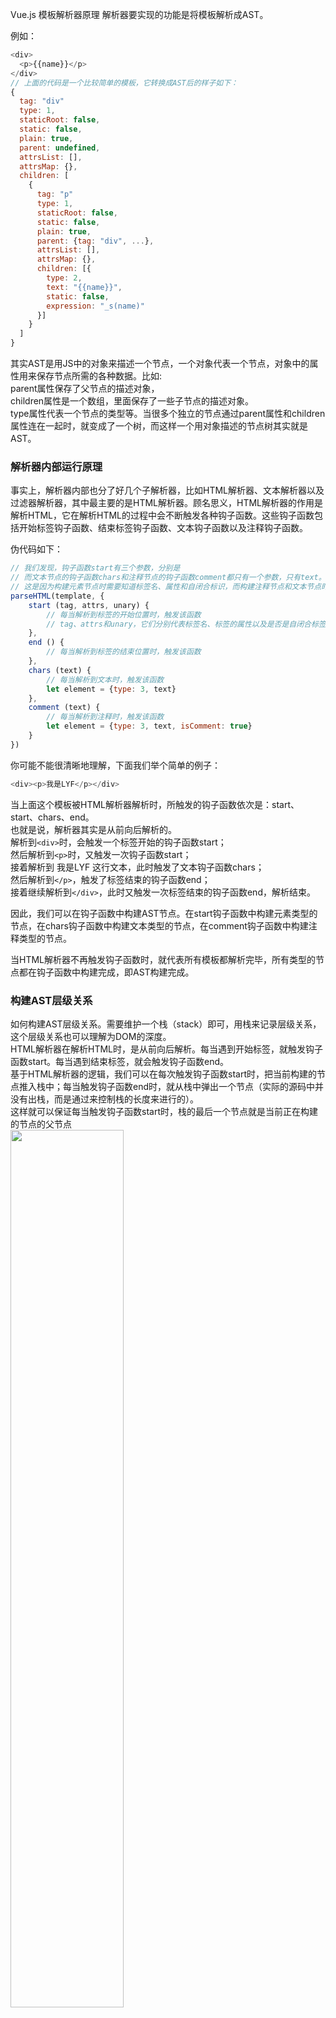 Vue.js 模板解析器原理
解析器要实现的功能是将模板解析成AST。

例如：
``` javascript
<div>
  <p>{{name}}</p>
</div>
// 上面的代码是一个比较简单的模板，它转换成AST后的样子如下：
{
  tag: "div"
  type: 1,
  staticRoot: false,
  static: false,
  plain: true,
  parent: undefined,
  attrsList: [],
  attrsMap: {},
  children: [
    {
      tag: "p"
      type: 1,
      staticRoot: false,
      static: false,
      plain: true,
      parent: {tag: "div", ...},
      attrsList: [],
      attrsMap: {},
      children: [{
        type: 2,
        text: "{{name}}",
        static: false,
        expression: "_s(name)"
      }]
    }
  ]
}
```

其实AST是用JS中的对象来描述一个节点，一个对象代表一个节点，对象中的属性用来保存节点所需的各种数据。比如:<br>
parent属性保存了父节点的描述对象，<br>
children属性是一个数组，里面保存了一些子节点的描述对象。<br>
type属性代表一个节点的类型等。当很多个独立的节点通过parent属性和children属性连在一起时，就变成了一个树，而这样一个用对象描述的节点树其实就是AST。

### 解析器内部运行原理

事实上，解析器内部也分了好几个子解析器，比如HTML解析器、文本解析器以及过滤器解析器，其中最主要的是HTML解析器。顾名思义，HTML解析器的作用是解析HTML，它在解析HTML的过程中会不断触发各种钩子函数。这些钩子函数包括开始标签钩子函数、结束标签钩子函数、文本钩子函数以及注释钩子函数。

伪代码如下：
``` javascript
// 我们发现，钩子函数start有三个参数，分别是
// 而文本节点的钩子函数chars和注释节点的钩子函数comment都只有一个参数，只有text。
// 这是因为构建元素节点时需要知道标签名、属性和自闭合标识，而构建注释节点和文本节点时只需要知道文本即可。
parseHTML(template, {
    start (tag, attrs, unary) {
        // 每当解析到标签的开始位置时，触发该函数
        // tag、attrs和unary，它们分别代表标签名、标签的属性以及是否是自闭合标签。
    },
    end () {
        // 每当解析到标签的结束位置时，触发该函数
    },
    chars (text) {
        // 每当解析到文本时，触发该函数
        let element = {type: 3, text}
    },
    comment (text) {
        // 每当解析到注释时，触发该函数
        let element = {type: 3, text, isComment: true}
    }
})
```

你可能不能很清晰地理解，下面我们举个简单的例子：

``` javascript
<div><p>我是LYF</p></div>
```
当上面这个模板被HTML解析器解析时，所触发的钩子函数依次是：start、start、chars、end。<br/>
也就是说，解析器其实是从前向后解析的。<br/>
解析到`<div>`时，会触发一个标签开始的钩子函数start；<br/>
然后解析到`<p>`时，又触发一次钩子函数start；<br/>
接着解析到 我是LYF 这行文本，此时触发了文本钩子函数chars；<br/>
然后解析到`</p>`，触发了标签结束的钩子函数end；<br/>
接着继续解析到`</div>`，此时又触发一次标签结束的钩子函数end，解析结束。<br/>

因此，我们可以在钩子函数中构建AST节点。在start钩子函数中构建元素类型的节点，在chars钩子函数中构建文本类型的节点，在comment钩子函数中构建注释类型的节点。

当HTML解析器不再触发钩子函数时，就代表所有模板都解析完毕，所有类型的节点都在钩子函数中构建完成，即AST构建完成。

### 构建AST层级关系
如何构建AST层级关系。需要维护一个栈（stack）即可，用栈来记录层级关系，这个层级关系也可以理解为DOM的深度。<br>
HTML解析器在解析HTML时，是从前向后解析。每当遇到开始标签，就触发钩子函数start。每当遇到结束标签，就会触发钩子函数end。<br>
基于HTML解析器的逻辑，我们可以在每次触发钩子函数start时，把当前构建的节点推入栈中；每当触发钩子函数end时，就从栈中弹出一个节点（实际的源码中并没有出栈，而是通过来控制栈的长度来进行的）。<br>
这样就可以保证每当触发钩子函数start时，栈的最后一个节点就是当前正在构建的节点的父节点<br>
<img src="./images/data8.png" width="60%">

下面我们用一个具体的例子来描述如何从无到有构建一个带层级关系的AST。

假设有这样一个模板：
``` javascript
<div>
    <h1>我是LYF</h1>
    <p>我今年18岁</p>
</div>
```
构建AST的过程，具体如下。

(1) 模板的开始位置是div的开始标签，于是会触发钩子函数start。start触发后，会先构建一个div节点。此时发现栈是空的，这说明div节点是根节点，因为它没有父节点。最后，将div节点推入栈中，并将模板字符串中的div开始标签从模板中截取掉。

(2) 这时模板的开始位置是一些空格，这些空格会触发文本节点的钩子函数，在钩子函数里会忽略这些空格。同时会在模板中将这些空格截取掉。

(3) 这时模板的开始位置是h1的开始标签，于是会触发钩子函数start。与前面流程一样，start触发后，会先构建一个h1节点。此时发现栈的最后一个节点是div节点，这说明h1节点的父节点是div，于是将h1添加到div的子节点中，并且将h1节点推入栈中，同时从模板中将h1的开始标签截取掉。

(4) 这时模板的开始位置是一段文本，于是会触发钩子函数chars。chars触发后，会先构建一个文本节点，此时发现栈中的最后一个节点是h1，这说明文本节点的父节点是h1，于是将文本节点添加到h1节点的子节点中。由于文本节点没有子节点，所以文本节点不会被推入栈中。最后，将文本从模板中截取掉。

(5) 这时模板的开始位置是h1结束标签，于是会触发钩子函数end。end触发后，会把栈中最后一个节点弹出来。

(6) 与第(2)步一样，这时模板的开始位置是一些空格，这些空格会触发文本节点的钩子函数，在钩子函数里会忽略这些空格。同时会在模板中将这些空格截取掉。

(7) 这时模板的开始位置是p开始标签，于是会触发钩子函数start。start触发后，会先构建一个p节点。由于第(5)步已经从栈中弹出了一个节点，所以此时栈中的最后一个节点是div，这说明p节点的父节点是div。于是将p推入div的子节点中，最后将p推入到栈中，并将p的开始标签从模板中截取掉。

(8) 这时模板的开始位置又是一段文本，于是会触发钩子函数chars。当chars触发后，会先构建一个文本节点，此时发现栈中的最后一个节点是p节点，这说明文本节点的父节点是p节点。于是将文本节点推入p节点的子节点中，并将文本从模板中截取掉。

(9) 这时模板的开始位置是p的结束标签，于是会触发钩子函数end。当end触发后，会从栈中弹出一个节点出来，也就是把p标签从栈中弹出来，并将p的结束标签从模板中截取掉。

(10) 与第(2)步和第(6)步一样，这时模板的开始位置是一些空格，这些空格会触发文本节点的钩子函数并且在钩子函数里会忽略这些空格。同时会在模板中将这些空格截取掉。

(11) 这时模板的开始位置是div的结束标签，于是会触发钩子函数end。其逻辑与之前一样，把栈中的最后一个节点弹出来，也就是把div弹了出来，并将div的结束标签从模板中截取掉。

(12)这时模板已经被截取空了，也就代表着HTML解析器已经运行完毕。这时我们会发现栈已经空了，但是我们得到了一个完整的带层级关系的AST语法树。这个AST中清晰写明了每个节点的父节点、子节点及其节点类型。
 
### HTML解析器运行原理
通过前面的介绍，我们发现构建AST非常依赖HTML解析器所执行的钩子函数以及钩子函数中所提供的参数，你一定会非常好奇HTML解析器是如何解析模板的，接下来我们会详细介绍HTML解析器的运行原理。

事实上，解析HTML模板的过程就是循环的过程，简单来说就是用HTML模板字符串来循环，每轮循环都从HTML模板中通过正则匹配截取一小段字符串，然后重复以上过程，直到HTML模板被截成一个空字符串时结束循环，解析完毕，如图9-2所示。

在截取一小段字符串时，有可能截取到开始标签，也有可能截取到结束标签，又或者是文本或者注释，我们可以根据截取的字符串的类型来触发不同的钩子函数。

循环HTML模板的伪代码如下：
``` javascript
function parseHTML(html, options) {
  while (html) {
    // 截取模板字符串并触发钩子函数
  }
}
```
为了方便理解，我们手动模拟HTML解析器的解析过程。例如，下面这样一个简单的HTML模板：
``` javascript
`<div id="header" @click="add">
  我是LYF
  <p>{{name}}</p>
</div>`
```
它在被HTML解析器解析的过程如下:
最初的HTML模板：
``` javascript
`<div id="header" @click="add">
  我是LYF
  <p>{{name}}</p>
</div>`
//开始的所有的字符串,index = 0,html="<div id="header" @click="add">↵  我是LYF↵  <p>{{name}}</p>↵</div>"
// 第一轮循环时，
// 截取出一段字符串<div id="app" @click="add"，
// 进入到解析开始标签的循环中，提取标签的属性转为key/value的形式，
// 然后截取开始标签的闭合(>)，
// 触发钩子函数start
// 标签元素进栈stack
// 截取后的结果为下面，进行下一轮的循环：index=30, html="↵  我是LYF↵  <p>{{name}}</p>↵</div>"
`
  我是LYF
  <p>{{name}}</p>
</div>`

// 第二轮循环时：
// 截取出一段字符串"↵  我是LYF↵  "，
// 触发钩子函数chars，前后去空格后塞进了currentParent.children中，
// 截取后的结果为下面，进行下一轮的循环：index=41, html="<p>{{name}}</p>↵</div>"
`<p>{{name}}</p>
</div>`

// 第三轮循环时：
// 截取出一段字符串<p，
// 进入到解析开始标签的循环中，没有可提取的标签属性退出循环，
// 然后截取开始标签的闭合(>)，
// 触发钩子函数start
// 标签元素进栈stack
// 截取后的结果为下面，进行下一轮的循环：index=44, html="{{name}}</p>↵</div>"
`{{name}}</p>
</div>`

// 第四轮循环时，截取出一段字符串{{name}}，
// 并且触发钩子函数chars，
// 触发钩子函数chars，前后去空格后塞进了currentParent.children中，
// 截取后的结果为下面，进行下一轮的循环：index=52, html="</p>↵</div>"
`</p>
</div>`

// 第五轮循环时，截取出一段字符串</p>，
// 触发钩子函数end，
// 标签元素出栈stack
// 父标签的子元素压入children.push(element)
// 截取后的结果为下面，进行下一轮的循环：index=56, html="↵</div>"
`
</div>`

// 第六轮循环时，截取出一段字符串"↵"
// 并且触发钩子函数chars，
// 触发钩子函数chars，前后去空格后("↵"替换为‘ ’)塞进了currentParent.children中，
// 截取后的结果为下面，进行下一轮的循环：index=57, html="</div>"
`</div>`

// 第七轮循环时，截取出一段字符串</div>
// 触发钩子函数end，
// 标签元素出栈stack
// 父标签的子元素压入children.push(element)
// 截取后的结果为下面，进行下一轮的循环：index=56, html="↵</div>"
``

// 第八轮循环时，剩余字符串为假，退出循环，解析完毕

ast结构为下所示

ast = {
  type: 1,
  tag: "div",
  attrsList: [
    {"name": "id", value: "header", start: 5, end: 16},
    {"name": "@click", value: "add", start: 17, end: 29}
  ],
  attrsMap: {"id": "header", "@click": "add"},
  rawAttrsMap: {
    id: {"name": "id", value: "header", start: 5, end: 16},
    "@click": {"name": "@click", value: "add", start: 17, end: 29}
  },
  plain: false,
  attrs: [{"name": "id", "value": "header", "dynamic": undefined, start: 5, end: 16}],
  hasBindings: true,
  events:{"click":{"value": "add",dynamic: false,start: 17,end: 29}},
  parent: undefined,
  start: 0,
  end: 63,
  children: [
    {"type": 3, text: "↵  我是LYF↵  ", start: 30, end: 41},
    {
      type: 1,
      tag: "p",
      attrsList: [],
      attrsMap: {},
      rawAttrsMap: {},
      parent: {"type": 1, tag: "div"},
      children: [{
        type: 2,
        expression: "_s(name)",
        tokens: [{"@binding": "name"}],
        text: "{{name}}",
        start: 44,
        end: 52
      }],
      start: 41,
      end: 56,
      plain: true
    }
  ]
}
```
<img src="./images/data10.png" width="60%">
<img src="./images/data11.png" width="60%">

HTML解析器的全部逻辑都是在循环中执行，循环结束就代表解析结束。接下来，我们要讨论的重点是HTML解析器在循环中都干了些什么事。<br>
那就是每一轮截取字符串时，都是在整个模板的开始位置截取,源码中是通过字符串的下标来控制当前截取到哪里来，并从这个位置开始截取到最后advance这个方法)。我们根据模板开始位置的片段类型，进行不同的截取操作。

<img src="./images/data9.png" width="609%">

这些被截取的片段分很多种类型，示例如下。
``` javascript
`<div id="header" @click="add">
  我是LYF
</div>`
开始标签，例如<div id="header" @click="add"。
开始标签的结束，例如>。
标签的内容 例如 我是LYF
结束标签，例如</div>。
HTML注释，例如<!-- 我是注释 -->。
DOCTYPE，例如<!DOCTYPE html>。
条件注释，例如<!--[if !IE]>-->我是注释<!--<![endif]-->。
文本，例如 我是LYF。
通常，最常见的是开始标签、结束标签、文本以及注释。
```
#### 截取开始标签
每一轮循环都是从模板的最前面截取，所以只有模板以开始标签开头，才需要进行开始标签的截取操作。<br>
那么，如何确定模板是不是以开始标签开头？<br>
在HTML解析器中，想分辨出模板是否以开始标签开头并不难，我们需要先判断HTML模板是不是以<开头。<br>
如果HTML模板的第一个字符不是<，那么它一定不是以开始标签开头的模板，所以不需要进行开始标签的截取操作。<br>
如果HTML模板以<开头，那么说明它至少是一个以标签开头的模板，但这个标签到底是什么类型的标签，还需要进一步确认。<br>
如果模板以<开头，那么它有可能是以开始标签开头的模板，同时它也有可能是以结束标签开头的模板，还有可能是注释等其他标签，因为这些类型的片段都以<开头。那么，要进一步确定模板是不是以开始标签开头，还需要借助正则表达式来分辨模板的开始位置是否符合开始标签的特征。<br>
当HTML解析器解析到标签开始时，会触发钩子函数start，同时会给出三个参数，分别是标签名（tagName）、属性（attrs）以及自闭合标识（unary）。<br>

<p>开始标签被拆分成三个小部分，分别是标签名、属性和结尾<p>

因此，在分辨出模板以开始标签开始之后，需要将标签名、属性以及自闭合标识解析出来。<br>
在分辨模板是否以开始标签开始时，就可以得到标签名，而属性和自闭合标识则需要进一步解析。<br>
通过“标签名”这一段字符，就可以分辨出模板是否以开始标签开头，此后要想得到属性和自闭合标识，则需要进一步解析。<br>

1. 解析标签属性

在分辨模板是否以开始标签开头时，会将开始标签中的标签名这一小部分截取掉，
通常，标签属性是可选的，一个标签的属性有可能存在，也有可能不存在，所以需要判断标签是否存在属性，如果存在，对它进行截取。

下面的伪代码展示了如何解析开始标签中的属性：
``` javascript
const startTagClose = /^\s*(\/?)>/
const attribute = /^\s*([^\s"'<>\/=]+)(?:\s*(=)\s*(?:"([^"]*)"+|'([^']*)'+|([^\s"'=<>`]+)))?/
let html = ' class="box" id="el"></div>'
let end, attr
const match = {tagName: 'div', attrs: []}

// 如果剩余HTML模板不符合开始标签结尾部分的特征，并且符合标签属性的特征，那么进入到循环中进行解析与截取操作。
while (!(end = html.match(startTagClose)) && (attr = html.match(attribute))) {
    html = html.substring(attr[0].length)
    match.attrs.push(attr)
}
// 通过match方法解析出的结果为：
{
  tagName: 'div',
  attrs: [
    [' class="box"', 'class', '=', 'box', null, null],
    [' id="el"', 'id','=', 'el', null, null]
  ]
}
```
2. 解析自闭合标识

`<input type="text" />`
自闭合标签是没有子节点的，所以前文中我们提到构建AST层级时，需要维护一个栈，而一个节点是否需要推入到栈中，可以使用这个自闭合标识来判断。

那么，如何解析开始标签中的结尾部分呢？看下面这段代码：
``` javascript
function parseStartTagEnd (html) {
  const startTagClose = /^\s*(\/?)>/
  const end = html.match(startTagClose)
  const match = {}

  if (end) {
      match.unarySlash = end[1]
      html = html.substring(end[0].length)
      return match
  }
}

console.log(parseStartTagEnd('></div>')) // {unarySlash: ""}
console.log(parseStartTagEnd('/><div></div>')) // {unarySlash: "/"}
```
这段代码可以正确解析出开始标签是否是自闭合标签。

从代码中打印出来的结果可以看到，自闭合标签解析后的unarySlash属性为/，而非自闭合标签为空字符串。

3. 截取注释

分辨模板是否已经截取到注释的原理与开始标签和结束标签相同，先判断剩余HTML模板的第一个字符是不是<，如果是，再用正则表达式来进一步匹配：
``` javascript
const comment = /^<!--/

if (comment.test(html)) {
    const commentEnd = html.indexOf('-->')

    if (commentEnd >= 0) {
        if (options.shouldKeepComment) {
            options.comment(html.substring(4, commentEnd))
        }
        html = html.substring(commentEnd + 3)
        continue
    }
}
```
在上面的代码中，我们使用正则表达式来判断剩余的模板是否符合注释的规则，如果符合，就将这段注释文本截取出来。

这里有一个有意思的地方，那就是注释的钩子函数可以通过选项来配置，只有options.shouldKeepComment为真时，才会触发钩子函数，否则只截取模板，不触发钩子函数。

4. 截取条件注释

条件注释不需要触发钩子函数，我们只需要把它截取掉就行了。

截取条件注释的原理与截取注释非常相似，如果模板的第一个字符是<，并且符合我们事先用正则表达式定义好的规则，就说明需要进行条件注释的截取操作。

在下面的代码中，我们通过indexOf找到条件注释结束位置的下标，然后将结束位置前的字符都截取掉：
``` javascript
const conditionalComment = /^<!\[/
if (conditionalComment.test(html)) {
    const conditionalEnd = html.indexOf(']>')

    if (conditionalEnd >= 0) {
        html = html.substring(conditionalEnd + 2)
        continue
    }
}
// 举个例子：
const conditionalComment = /^<!\[/
let html = '<![if !IE]><link href="non-ie.css" rel="stylesheet"><![endif]>'
if (conditionalComment.test(html)) {
    const conditionalEnd = html.indexOf(']>')
    if (conditionalEnd >= 0) {
        html = html.substring(conditionalEnd + 2)
    }
}

console.log(html) // '<link href="non-ie.css" rel="stylesheet"><![endif]>'
```
通过这个逻辑可以发现，在Vue.js中条件注释其实没有用，写了也会被截取掉，通俗一点说就是写了也白写。

5. 截取DOCTYPE

DOCTYPE与条件注释相同，都是不需要触发钩子函数的，只需要将匹配到的这一段字符截取掉即可。下面的代码将DOCTYPE这段字符匹配出来后，根据它的length属性来决定要截取多长的字符串：
``` javascript
const doctype = /^<!DOCTYPE [^>]+>/i
const doctypeMatch = html.match(doctype)
if (doctypeMatch) {
    html = html.substring(doctypeMatch[0].length)
    continue
}
// 示例如下：
const doctype = /^<!DOCTYPE [^>]+>/i
let html = '<!DOCTYPE html><html lang="en"><head></head><body></body></html>'
const doctypeMatch = html.match(doctype)
if (doctypeMatch) {
    html = html.substring(doctypeMatch[0].length)
}

console.log(html) // '<html lang="en"><head></head><body></body></html>'
```

6. 截取文本

若想分辨在本轮循环中HTML模板是否已经截取到文本，其实很简单，我们甚至不需要使用正则表达式。

在前面的其他标签类型中，我们都会判断剩余HTML模板的第一个字符是否是<，如果是，再进一步确认到底是哪种类型。这是因为以<开头的标签类型太多了，如开始标签、结束标签和注释等。然而文本只有一种，如果HTML模板的第一个字符不是<，那么它一定是文本了。

例如：
`我是文本</div>`
上面这段HTML模板并不是以<开头的，所以可以断定它是以文本开头的。

那么，如何从模板中将文本解析出来呢？我们只需要找到下一个<在什么位置，这之前的所有字符都属于文本，如图9-4所示。

尖括号前面的字符都属于文本

在代码中可以这样实现：
``` javascript
while (html) {
    let text
    let textEnd = html.indexOf('<')
    
    // 截取文本
    if (textEnd >= 0) {
        text = html.substring(0, textEnd)
        html = html.substring(textEnd)
    }

    // 如果模板中找不到<，就说明整个模板都是文本
    if (textEnd < 0) {
        text = html
        html = ''
    }

    // 触发钩子函数
    if (options.chars && text) {
        options.chars(text)
    }
}
```
上面的代码共有三部分逻辑。

第一部分是截取文本，这在前面介绍过了。<之前的所有字符都是文本，直接使用html.substring从模板的最开始位置截取到<之前的位置，就可以将文本截取出来。

第二部分是一个条件：如果在整个模板中都找不到<，那么说明整个模板全是文本。

第三部分是触发钩子函数并将截取出来的文本放到参数中。

关于文本，还有一个特殊情况需要处理：如果<是文本的一部分，该如何处理？

举个例子：

1<2</div>
在上面这样的模板中，如果只截取第一个<前面的字符，最后被截取出来的将只有1，而不能把所有文本都截取出来。

那么，该如何解决这个问题呢？

有一个思路是，如果将<前面的字符截取完之后，剩余的模板不符合任何需要被解析的片段的类型，就说明这个<是文本的一部分。

什么是需要被解析的片段的类型？<br>
我们说过HTML解析器是一段一段截取模板的，而被截取的每一段都符合某种类型，这些类型包括开始标签、结束标签和注释等。

说的再具体一点，那就是上面这段代码中的1被截取完之后，剩余模板是下面的样子：

`<2</div>`
<2符合开始标签的特征么？不符合。

<2符合结束标签的特征么？不符合。

<2符合注释的特征么？不符合。

当剩余的模板什么都不符合时，就说明<属于文本的一部分。

当判断出<是属于文本的一部分后，我们需要做的事情是找到下一个<并将其前面的文本截取出来加到前面截取了一半的文本后面。

这里还用上面的例子，第二个<之前的字符是<2，那么把<2截取出来后，追加到上一次截取出来的1的后面，此时的结果是：

1<2
截取后剩余的模板是：

`</div>`
如果剩余的模板依然不符合任何被解析的类型，那么重复此过程。直到所有文本都解析完。

说完了思路，我们看一下具体的实现，伪代码如下：
``` javascript
while (html) {
    let text, rest, next
    let textEnd = html.indexOf('<')
    
    // 截取文本
    if (textEnd >= 0) {
        rest = html.slice(textEnd)
        while (
            !endTag.test(rest) &&
            !startTagOpen.test(rest) &&
            !comment.test(rest) &&
            !conditionalComment.test(rest)
        ) {
            // 如果'<'在纯文本中，将它视为纯文本对待
            next = rest.indexOf('<', 1)
            if (next < 0) break
            textEnd += next
            rest = html.slice(textEnd)
        }
        text = html.substring(0, textEnd)
        html = html.substring(textEnd)
    }
    
    // 如果模板中找不到<，那么说明整个模板都是文本
    if (textEnd < 0) {
        text = html
        html = ''
    }
    
    // 触发钩子函数
    if (options.chars && text) {
        options.chars(text)
    }
}
```
在代码中，我们通过while来解决这个问题（注意是里面的while）。如果剩余的模板不符合任何被解析的类型，那么重复解析文本，直到剩余模板符合被解析的类型为止。

在Vue.js源码中，截取文本的逻辑和其他的实现思路一致。

7. 纯文本内容元素的处理
什么是纯文本内容元素呢？script、style和textarea这三种元素叫作纯文本内容元素。解析它们的时候，会把这三种标签内包含的所有内容都当作文本处理。那么，具体该如何处理呢？

前面介绍开始标签、结束标签、文本、注释的截取时，其实都是默认当前需要截取的元素的父级元素不是纯文本内容元素。事实上，如果要截取元素的父级元素是纯文本内容元素的话，处理逻辑将完全不一样。

事实上，在while循环中，lastTag代表父元素,最外层的判断条件就是,如果父元素不存在或者父元素不是纯文本内容元素，那么进行正常的处理逻辑，也就是前面介绍的逻辑。例如下面的伪代码：
``` javascript
// 而当父元素是script这种纯文本内容元素时，会进入到else这个语句里面。由于纯文本内容元素都被视作文本处理，所以我们的处理逻辑就变得很简单，只需要把这些文本截取出来并触发钩子函数chars，然后再将结束标签截取出来并触发钩子函数end。
// 也就是说，如果父标签是纯文本内容元素，那么本轮循环会一次性将这个父标签给处理完毕。
while (html) {
    if (!lastTag || !isPlainTextElement(lastTag)) {
        // 父元素为正常元素的处理逻辑
    } else {
        // 父元素为script、style、textarea的处理逻辑
        const stackedTag = lastTag.toLowerCase()
        const reStackedTag = reCache[stackedTag] || (reCache[stackedTag] = new RegExp('([\\s\\S]*?)(</' + stackedTag + '[^>]*>)', 'i'))
        const rest = html.replace(reStackedTag, function (all, text) {
            if (options.chars) {
                options.chars(text)
            }
            return ''
        })
        html = rest
        options.end(stackedTag)
    }
}
``` 
上面代码中的正则表达式可以匹配结束标签前包括结束标签自身在内的所有文本。

我们可以给replace方法的第二个参数传递一个函数。在这个函数中，我们得到了参数text（代表结束标签前的所有内容），
触发了钩子函数chars并把text放到钩子函数的参数中传出去。最后，返回了一个空字符串，代表将匹配到的内容都截掉了。
注意，这里的截掉会将内容和结束标签一起截取掉。

最后，调用钩子函数end并将标签名放到参数中传出去，代表本轮循环中的所有逻辑都已处理完毕。

整体逻辑
如何将这些解析方式组装起来完成HTML解析器的功能。

* 判断父级元素是不是纯文本内容元素，纯文本内容元素呢？script、style和textarea这三种元素叫作纯文本内容元素
  * 父元素不是纯文本内容元素
    1. 判断模板是不是以开始标签（‘<’）开头？
        1. 判断是不是Comment注释 
        2. 判断是不是conditionalComment
        3. 判断是不是Doctype
        4. 判断是不是End tag<br>
            匹配栈，从后往前开始匹配，找到第一个对应的开始标签然后出栈<br>
            如果没有匹配到，判断是不是自闭合标签<br>
        5. 判断是不是Start tag<br>
            提取属性,构造属性结构，属性结构如图11<br>
            匹配开始标签的结束<br>
            匹配后面的空白字符串<br>
            调用start钩子<br>
        6. 判断是不是以上都不是但是以“<”开头的纯文本
    2. 是以开始标签（‘<’）开头,<br>
        截取从'<'开始到结尾的剩余字符串 rest = `<p>{{name}}</p>`
            判断rest不是以结束标签为开始<br>
                并且不是以开始标签为开始<br>
                并且不是以注释标签为开始<br>
                    获取下一个“<” 的下标 next=rest.indexOf('<', 1)<br>
                    并修改针对当前的下一个“<” 的位置<br>
                    textEnd += next<br>
                    剩余字符串修改为从下一个“<”开始到结尾的字符串 rest=html.slice(textEnd)<br>
            不满足以上的条件即不更改剩余字符串 <br>
              那么当前的文本为 text = html.substring(0, textEnd)
    3. 调用文本 chars 钩子
  * 父元素是纯文本内容元<br>
    纯文本内容元素 的处理script、style和textarea 



文本
注释
条件注释
DOCTYPE
结束标签
开始标签
我们会发现，在这些需要处理的类型中，除了文本之外，其他都是以标签形式存在的，而标签是以<开头的。

所以逻辑就很清晰了，我们先根据<来判断需要解析的字符是文本还是其他的：

在上面的代码中，我们可以通过<来分辨是否需要进行文本解析。

如果通过<分辨出即将解析的这一小部分字符不是文本而是标签类，那么标签类有那么多类型，我们需要进一步分辨具体是哪种类型：
``` javascript
export function parseHTML (html, options) {
    while (html) {
        if (!lastTag || !isPlainTextElement(lastTag)) {
            let textEnd = html.indexOf('<')
            if (textEnd === 0) {
                // 注释
                if (comment.test(html)) {
                    // 注释的处理逻辑
                    continue
                }
                
                // 条件注释
                if (conditionalComment.test(html)) {
                    // 条件注释的处理逻辑
                    continue
                }
                
                // DOCTYPE
                const doctypeMatch = html.match(doctype)
                if (doctypeMatch) {
                    // DOCTYPE的处理逻辑
                    continue
                }
                
                // 结束标签
                const endTagMatch = html.match(endTag)
                if (endTagMatch) {
                    // 结束标签的处理逻辑
                    continue
                }
                
                // 开始标签
                const startTagMatch = parseStartTag()
                if (startTagMatch) {
                    // 开始标签的处理逻辑
                    continue
                }
            }
            
            let text, rest, next
            if (textEnd >= 0) {
                // 解析文本
            }
            
            if (textEnd < 0) {
                text = html
                html = ''
            }
            
            if (options.chars && text) {
                options.chars(text)
            }
        } else {
            // 父元素为script、style、textarea的处理逻辑
        }
    }
}
```
Hello {{name}}
在Vue.js模板中，我们可以使用变量来填充模板。而HTML解析器在解析文本时，并不会区分文本是否是带变量的文本。如果是纯文本，不需要进行任何处理；但如果是带变量的文本，那么需要使用文本解析器进一步解析。因为带变量的文本在使用虚拟DOM进行渲染时，需要将变量替换成变量中的值。

每当HTML解析器解析到文本时，都会触发chars函数，并且从参数中得到解析出的文本。在chars函数中，我们需要构建文本类型的AST，并将它添加到父节点的children属性中。

而在构建文本类型的AST时，纯文本和带变量的文本是不同的处理方式。如果是带变量的文本，其代码如下：
``` javascript
parseHTML(template, {
    start (tag, attrs, unary) {
        // 每当解析到标签的开始位置时，触发该函数
    },
    end () {
        // 每当解析到标签的结束位置时，触发该函数
    },
    chars (text) {
        text = text.trim()
        if (text) {
            const children = currentParent.children
            let expression
            if (expression = parseText(text)) {
                children.push({
                    type: 2,
                    expression,
                    text
                })
            } else {
                children.push({
                    type: 3,
                    text
                })
            }
        }
    },
    comment (text) {
        // 每当解析到注释时，触发该函数
    }
})
```
在chars函数中，如果执行parseText后有返回结果，则说明文本是带变量的文本，并且已经通过文本解析器（parseText）二次加工，此时构建一个带变量的文本类型的AST并将其添加到父节点的children属性中。否则，就直接构建一个普通的文本节点并将其添加到父节点的children属性中。而代码中的currentParent是当前节点的父节点，也就是前面介绍的栈中的最后一个节点。

假设chars函数被触发后，我们得到的text是一个带变量的文本：

"Hello {{name}}"
这个带变量的文本被文本解析器解析之后，得到的expression变量是这样的：

"Hello "+_s(name)
上面代码中的_s其实是下面这个toString函数的别名：

假设当前上下文中有一个变量name，其值为LYF，那么expression中的内容被执行时，它的内容是不是就是Hello LYF了？

我们举个例子：
``` javascript
var obj = {name: 'LYF'}
with(obj) {
    function toString (val) {
        return val == null
            ? ''
            : typeof val === 'object'
                ? JSON.stringify(val, null, 2)
                : String(val)
    }
    console.log("Hello "+toString(name)) // "Hello LYF"
}
```
在上面的代码中，我们打印出来的结果是"Hello LYF"。

事实上，最终AST会转换成代码字符串放在with中执行。

接着，我们详细介绍如何加工文本，也就是文本解析器的内部实现原理。

在文本解析器中，第一步要做的事情就是使用正则表达式来判断文本是否是带变量的文本，也就是检查文本中是否包含{{xxx}}这样的语法。如果是纯文本，则直接返回undefined；如果是带变量的文本。所以我们的代码是这样的：

``` javascript
function parseText (text) {
    const tagRE = /\{\{((?:.|\n)+?)\}\}/g
    if (!tagRE(text)) {
        return
    }
}
```

在上面的代码中，如果是纯文本，则直接返回。如果是带变量的文本，该如何处理呢？

一个解决思路是使用正则表达式匹配出文本中的变量，先把变量左边的文本添加到数组中，然后把变量改成_s(x)这样的形式也添加到数组中。如果变量后面还有变量，则重复以上动作，直到所有变量都添加到数组中。如果最后一个变量的后面有文本，就将它添加到数组中。

这时我们其实已经有一个数组，数组元素的顺序和文本的顺序是一致的，此时将这些数组元素用+连起来变成字符串，就可以得到最终想要的效果

具体实现代码如下：
``` javascript
function parseText (text) {
    const tagRE = /\{\{((?:.|\n)+?)\}\}/g
    if (!tagRE.test(text)) {
        return
    }

    const tokens = []
    let lastIndex = tagRE.lastIndex = 0
    let match, index
    while ((match = tagRE.exec(text))) {
        index = match.index
        // 先把 {{ 前边的文本添加到tokens中
        if (index > lastIndex) {
            tokens.push(JSON.stringify(text.slice(lastIndex, index)))
        }
        // 把变量改成`_s(x)`这样的形式也添加到数组中
        tokens.push(`_s(${match[1].trim()})`)
        
        // 设置lastIndex来保证下一轮循环时，正则表达式不再重复匹配已经解析过的文本
        lastIndex = index + match[0].length
    }
    
    // 当所有变量都处理完毕后，如果最后一个变量右边还有文本，就将文本添加到数组中
    if (lastIndex < text.length) {
        tokens.push(JSON.stringify(text.slice(lastIndex)))
    }
    return tokens.join('+')
}
```
这是文本解析器的全部代码，代码并不多，逻辑也不是很复杂。

这段代码有一个很关键的地方在lastIndex：每处理完一个变量后，会重新设置lastIndex的位置，这样可以保证如果后面还有其他变量，那么在下一轮循环时可以从lastIndex的位置开始向后匹配，而lastIndex之前的文本将不再被匹配。

### vue.js 源码 添加注释

``` javascript
...
// Regular Expressions for parsing tags and attributes
const attribute = /^\s*([^\s"'<>\/=]+)(?:\s*(=)\s*(?:"([^"]*)"+|'([^']*)'+|([^\s"'=<>`]+)))?/
const dynamicArgAttribute = /^\s*((?:v-[\w-]+:|@|:|#)\[[^=]+\][^\s"'<>\/=]*)(?:\s*(=)\s*(?:"([^"]*)"+|'([^']*)'+|([^\s"'=<>`]+)))?/
const ncname = `[a-zA-Z_][\\-\\.0-9_a-zA-Z${unicodeRegExp.source}]*`
const qnameCapture = `((?:${ncname}\\:)?${ncname})`
// 开始标签正则
const startTagOpen = new RegExp(`^<${qnameCapture}`)
// 开始标签闭合正则
const startTagClose = /^\s*(\/?)>/
// 结束标签正则
const endTag = new RegExp(`^<\\/${qnameCapture}[^>]*>`)
const doctype = /^<!DOCTYPE [^>]+>/i
// 条件正则
const comment = /^<!\--/
// 条件注释正则
const conditionalComment = /^<!\[/

// 是否是纯文本标签
export const isPlainTextElement = makeMap('script,style,textarea', true)
const reCache = {}

// encode 文本替换
const decodingMap = {
  '&lt;': '<',
  '&gt;': '>',
  '&quot;': '"',
  '&amp;': '&',
  '&#10;': '\n',
  '&#9;': '\t',
  '&#39;': "'"
}
...
export function parseHTML (html, options) {
  const stack = []
  const expectHTML = options.expectHTML
  const isUnaryTag = options.isUnaryTag || no
  const canBeLeftOpenTag = options.canBeLeftOpenTag || no
  // 已经处理过的文本长度，可以当成下标来使用
  let index = 0
  // 上一次处理的标签，即父元素
  let last, lastTag
  while (html) {
    last = html
    // 父元素为真，或者不是纯文本标签（script,style,textarea）
    if (!lastTag || !isPlainTextElement(lastTag)) {
      // 第一次出现<的位置
      let textEnd = html.indexOf('<')
      // 以<开头的文本逻辑
      if (textEnd === 0) {
        // 注释逻辑处理
        if (comment.test(html)) {
          const commentEnd = html.indexOf('-->')

          if (commentEnd >= 0) {
            if (options.shouldKeepComment) {
              options.comment(html.substring(4, commentEnd), index, index + commentEnd + 3)
            }
            advance(commentEnd + 3)
            continue
          }
        }

        // 条件注释逻辑
        if (conditionalComment.test(html)) {
          const conditionalEnd = html.indexOf(']>')

          if (conditionalEnd >= 0) {
            advance(conditionalEnd + 2)
            continue
          }
        }

        // Doctype逻辑
        const doctypeMatch = html.match(doctype)
        if (doctypeMatch) {
          advance(doctypeMatch[0].length)
          continue
        }

        // 结束标签逻辑
        const endTagMatch = html.match(endTag)
        if (endTagMatch) {
          const curIndex = index
          advance(endTagMatch[0].length)
          parseEndTag(endTagMatch[1], curIndex, index)
          continue
        }

        // 开始标签逻辑
        const startTagMatch = parseStartTag()
        if (startTagMatch) {
          handleStartTag(startTagMatch)
          if (shouldIgnoreFirstNewline(startTagMatch.tagName, html)) {
            advance(1)
          }
          continue
        }
      }

      let text, rest, next
      if (textEnd >= 0) {
        // 剩余文本内容
        rest = html.slice(textEnd)
        // 通过while来解决这个问题（注意是里面的while）。如果剩余的模板不符合任何被解析的类型，那么重复解析文本，直到剩余模板符合被解析的类型为止
        // 剩余的文本不是开始标签、结束标签和注释等
        while (
          !endTag.test(rest) &&
          !startTagOpen.test(rest) &&
          !comment.test(rest) &&
          !conditionalComment.test(rest)
        ) {
          // 当判断出<是属于文本的一部分后，我们需要做的事情是找到下一个<并将其前面的文本截取出来加到前面已经截取的文本后面。
          next = rest.indexOf('<', 1)
          if (next < 0) break
          textEnd += next
          rest = html.slice(textEnd)
        }
        // 当剩余的模板什么都不符合时，就说明<属于文本的一部分。
        text = html.substring(0, textEnd)
      }

      if (textEnd < 0) {
        text = html
      }

      if (text) {
        advance(text.length)
      }

      if (options.chars && text) {
        options.chars(text, index - text.length, index)
      }
    } else {
      // 父元素为纯文本内容元素的处理 script、style、textarea的处理逻辑
      let endTagLength = 0
      const stackedTag = lastTag.toLowerCase()
      const reStackedTag = reCache[stackedTag] || (reCache[stackedTag] = new RegExp('([\\s\\S]*?)(</' + stackedTag + '[^>]*>)', 'i'))
      const rest = html.replace(reStackedTag, function (all, text, endTag) {
        // 参数text（代表结束标签前的所有内容）
        // ([\\s\\S]*?)(</textarea>) 正则会匹配待</textarea> 之前所有的可见非可见的字符
        //[\s\S] 意思是匹配所有 空白字符+非空白字符 , 说白了也就是全部字符都可以
        // ([\\s\\S]*?)是非懒惰模式，加个问号为尽量捕捉到更少的字符串, 也就是限定了不把后边的</textarea>也给捕捉进去
        endTagLength = endTag.length
        if (!isPlainTextElement(stackedTag) && stackedTag !== 'noscript') {
          text = text
            .replace(/<!\--([\s\S]*?)-->/g, '$1') 
            .replace(/<!\[CDATA\[([\s\S]*?)]]>/g, '$1')
        }
        if (shouldIgnoreFirstNewline(stackedTag, text)) {
          text = text.slice(1)
        }
        // 调用chars钩子
        if (options.chars) {
          options.chars(text)
        }
        // 将符合正则的字符 替换为空
        return ''
      })
      index += html.length - rest.length
      html = rest
      // 借宿标签
      parseEndTag(stackedTag, index - endTagLength, index)
    }

    if (html === last) {
      options.chars && options.chars(html)
      if (process.env.NODE_ENV !== 'production' && !stack.length && options.warn) {
        options.warn(`Mal-formatted tag at end of template: "${html}"`, { start: index + html.length })
      }
      break
    }
  }

  // Clean up any remaining tags
  parseEndTag()

  // 改变下标 以及截取html
  function advance (n) {
    index += n
    html = html.substring(n)
  }

  function parseStartTag () {
    const start = html.match(startTagOpen)
    if (start) {
      const match = {
        tagName: start[1],
        attrs: [],
        start: index
      }
      advance(start[0].length)
      let end, attr
      // HTML模板不符合开始标签结尾部分的特征，并且符合标签属性的特征，那么进入到循环中进行解析与截取操作
      while (!(end = html.match(startTagClose)) && (attr = html.match(dynamicArgAttribute) || html.match(attribute))) {
        attr.start = index
        advance(attr[0].length)
        attr.end = index
        match.attrs.push(attr)
      }
      if (end) {
        match.unarySlash = end[1]
        advance(end[0].length)
        match.end = index
        return match
      }
    }
  }

  function handleStartTag (match) {
    const tagName = match.tagName
    const unarySlash = match.unarySlash

    if (expectHTML) {
      if (lastTag === 'p' && isNonPhrasingTag(tagName)) {
        parseEndTag(lastTag)
      }
      if (canBeLeftOpenTag(tagName) && lastTag === tagName) {
        parseEndTag(tagName)
      }
    }
    // 是否是自闭和 标签
    const unary = isUnaryTag(tagName) || !!unarySlash

    const l = match.attrs.length
    const attrs = new Array(l)
    for (let i = 0; i < l; i++) {
      const args = match.attrs[i]
      const value = args[3] || args[4] || args[5] || ''
      const shouldDecodeNewlines = tagName === 'a' && args[1] === 'href'
        ? options.shouldDecodeNewlinesForHref
        : options.shouldDecodeNewlines
      attrs[i] = {
        name: args[1],
        value: decodeAttr(value, shouldDecodeNewlines)
      }
      if (process.env.NODE_ENV !== 'production' && options.outputSourceRange) {
        attrs[i].start = args.start + args[0].match(/^\s*/).length
        attrs[i].end = args.end
      }
    }

    if (!unary) {
      // 当前标签进栈，stack可以用来提取父元素
      stack.push({ tag: tagName, lowerCasedTag: tagName.toLowerCase(), attrs: attrs, start: match.start, end: match.end })
      lastTag = tagName
    }
    // 触发start钩子
    if (options.start) {
      options.start(tagName, attrs, unary, match.start, match.end)
    }
  }

  function parseEndTag (tagName, start, end) {
    let pos, lowerCasedTagName
    if (start == null) start = index
    if (end == null) end = index

    // Find the closest opened tag of the same type
    if (tagName) {
      lowerCasedTagName = tagName.toLowerCase()
      for (pos = stack.length - 1; pos >= 0; pos--) {
        // 从后往前开始便利 找到栈中匹配到的当前结束标签的开始标签 就退出循环
        if (stack[pos].lowerCasedTag === lowerCasedTagName) {
          break
        }
      }
    } else {
      // 如果没有 匹配到 就置为0
      pos = 0
    }

    if (pos >= 0) {
      // Close all the open elements, up the stack
      for (let i = stack.length - 1; i >= pos; i--) {
        if (process.env.NODE_ENV !== 'production' &&
          (i > pos || !tagName) &&
          options.warn
        ) {
          options.warn(
            `tag <${stack[i].tag}> has no matching end tag.`,
            { start: stack[i].start, end: stack[i].end }
          )
        }
        // 调用end钩子
        if (options.end) {
          options.end(stack[i].tag, start, end)
        }
      }

      // 开始标签出栈，即父元素回到上一个
      stack.length = pos
      lastTag = pos && stack[pos - 1].tag
    } else if (lowerCasedTagName === 'br') {
      if (options.start) {
        options.start(tagName, [], true, start, end)
      }
    } else if (lowerCasedTagName === 'p') {
      if (options.start) {
        options.start(tagName, [], false, start, end)
      }
      if (options.end) {
        options.end(tagName, start, end)
      }
    }
  }
}
```

### 总结

解析器的作用是通过模板得到AST（抽象语法树）。

生成AST的过程需要借助HTML解析器，当HTML解析器触发不同的钩子函数时，我们可以构建出不同的节点。

随后，我们可以通过栈来得到当前正在构建的节点的父节点，然后将构建出的节点添加到父节点的下面。

最终，当HTML解析器运行完毕后，我们就可以得到一个完整的带DOM层级关系的AST。

HTML解析器的内部原理是一小段一小段地截取模板字符串，每截取一小段字符串，就会根据截取出来的字符串类型触发不同的钩子函数，直到模板字符串截空停止运行。